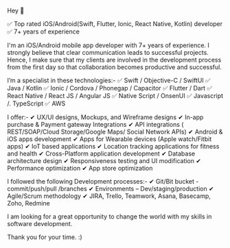 Hey 👋

✅ Top rated iOS/Android(Swift, Flutter, Ionic, React Native, Kotlin) developer
✅ 7+ years of experience

I'm an iOS/Android mobile app developer with 7+ years of experience. I strongly believe that clear communication leads to successful projects. Hence, I make sure that my clients are involved in the development process from the first day so that collaboration becomes productive and successful.

I’m a specialist in these technologies:- 
✅ Swift / Objective-C / SwiftUI 
✅ Java / Kotlin 
✅ Ionic / Cordova / Phonegap / Capacitor
✅ Flutter / Dart 
✅ React Native / React JS / Angular JS
✅ Native Script / OnsenUI 
✅ Javascript /. TypeScript
✅ AWS

I offer:- 
✔︎ UX/UI designs, Mockups, and Wireframe designs 
✔︎ In-app purchase & Payment gateway Integrations 
✔︎ API integrations ( REST/SOAP/Cloud Storage/Google Maps/ Social Network APIs) 
✔︎ Android & iOS apps development 
✔︎ Apps for Wearable devices (Apple watch/Fitbit apps) 
✔︎ IoT based applications 
✔︎ Location tracking applications for fitness and health 
✔︎ Cross-Platform application development 
✔︎ Database architecture design 
✔︎ Responsiveness testing and UI modification 
✔︎ Performance optimization 
✔︎ App store optimization

I followed the following Development processes:-
✔︎ Git/Bit bucket - commit/push/pull /branches 
✔︎ Environments – Dev/staging/production 
✔︎ Agile/Scrum methodology 
✔︎ JIRA, Trello, Teamwork, Asana, Basecamp, Zoho, Redmine

I am looking for a great opportunity to change the world with my skills in software development.

Thank you for your time. :)

